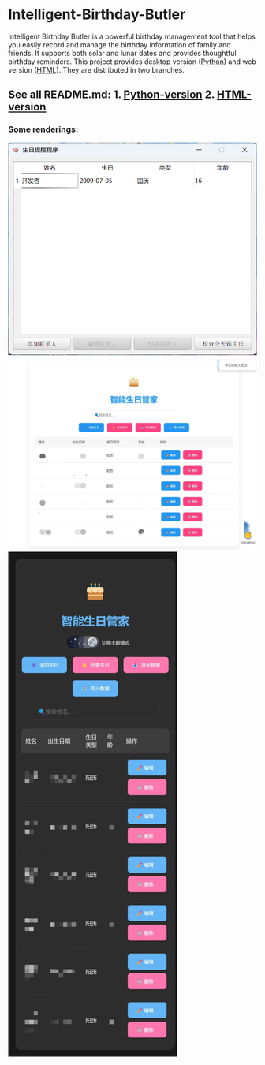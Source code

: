 # Intelligent-Birthday-Butler
Intelligent Birthday Butler is a powerful birthday management tool that helps you easily record and manage the birthday information of family and friends. It supports both solar and lunar dates and provides thoughtful birthday reminders. This project provides desktop version ([Python](https://github.com/Jessssssseea/Intelligent-Birthday-Butler/tree/main/python)) and web version ([HTML](https://github.com/Jessssssseea/Intelligent-Birthday-Butler/tree/main/html)). They are distributed in two branches.
## See all README.md:  1. [Python-version](https://github.com/Jessssssseea/Intelligent-Birthday-Butler/blob/main/python/README.md)   2. [HTML-version](https://github.com/Jessssssseea/Intelligent-Birthday-Butler/blob/main/html/README.md)

### Some renderings:
![1.(py)](https://github.com/Jessssssseea/Intelligent-Birthday-Butler/blob/main/python/rendering.png)
![2.(web)](https://github.com/Jessssssseea/Intelligent-Birthday-Butler/blob/main/html/rendering2.jpg)
![3.(phone)](https://github.com/Jessssssseea/Intelligent-Birthday-Butler/blob/main/html/rendering1.jpg)

